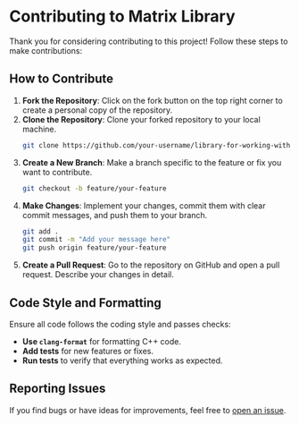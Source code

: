
# Contributing to Matrix Library

Thank you for considering contributing to this project! Follow these steps to make contributions:

## How to Contribute

1. **Fork the Repository**: Click on the fork button on the top right corner to create a personal copy of the repository.
2. **Clone the Repository**: Clone your forked repository to your local machine.
   ```bash
   git clone https://github.com/your-username/library-for-working-with-matrices.git
   ```
3. **Create a New Branch**: Make a branch specific to the feature or fix you want to contribute.
   ```bash
   git checkout -b feature/your-feature
   ```
4. **Make Changes**: Implement your changes, commit them with clear commit messages, and push them to your branch.
   ```bash
   git add .
   git commit -m "Add your message here"
   git push origin feature/your-feature
   ```
5. **Create a Pull Request**: Go to the repository on GitHub and open a pull request. Describe your changes in detail.

## Code Style and Formatting

Ensure all code follows the coding style and passes checks:
- **Use `clang-format`** for formatting C++ code.
- **Add tests** for new features or fixes.
- **Run tests** to verify that everything works as expected.

## Reporting Issues

If you find bugs or have ideas for improvements, feel free to [open an issue](https://github.com/crissyro/library-for-working-with-matrices/issues).